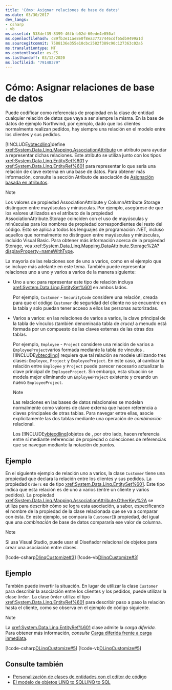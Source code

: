 ```yaml
---
title: 'Cómo: Asignar relaciones de base de datos'
ms.date: 03/30/2017
dev_langs:
- csharp
- vb
ms.assetid: 538def39-8399-46fb-b02d-60ede4e050af
ms.openlocfilehash: c89fb3e11ae8e0f8ea37727446cdf65db9499a1d
ms.sourcegitcommit: 7588136e355e10cbc2582f389c90c127363c02a5
ms.translationtype: MT
ms.contentlocale: es-ES
ms.lasthandoff: 03/12/2020
ms.locfileid: "79148379"
---
```

# <a name="how-to-map-database-relationships"></a>Cómo: Asignar relaciones de base de datos
Puede codificar como referencias de propiedad en la clase de entidad cualquier relación de datos que vaya a ser siempre la misma. En la base de datos de ejemplo Northwind, por ejemplo, dado que los clientes normalmente realizan pedidos, hay siempre una relación en el modelo entre los clientes y sus pedidos.  
  
 [!INCLUDE[vbtecdlinq](../../../../../../includes/vbtecdlinq-md.md)]define <xref:System.Data.Linq.Mapping.AssociationAttribute> un atributo para ayudar a representar dichas relaciones. Este atributo se utiliza junto con los tipos <xref:System.Data.Linq.EntitySet%601> y <xref:System.Data.Linq.EntityRef%601> para representar lo que sería una relación de clave externa en una base de datos. Para obtener más información, consulte la sección Atributo de asociación de [Asignación basada en atributos](attribute-based-mapping.md).  
  
> [!NOTE]
> Los valores de propiedad AssociationAttribute y ColumnAttribute Storage distinguen entre mayúsculas y minúsculas. Por ejemplo, asegúrese de que los valores utilizados en el atributo de la propiedad AssociationAttribute.Storage coinciden con el uso de mayúsculas y minúsculas para los nombres de propiedad correspondientes del resto del código. Esto se aplica a todos los lenguajes de programación .NET, incluso aquellos que normalmente no distinguen entre mayúsculas y minúsculas, incluido Visual Basic. Para obtener más información acerca de la propiedad Storage, vea <xref:System.Data.Linq.Mapping.DataAttribute.Storage%2A?displayProperty=nameWithType>.  
  
 La mayoría de las relaciones son de uno a varios, como en el ejemplo que se incluye más adelante en este tema. También puede representar relaciones uno a uno y varios a varios de la manera siguiente:  
  
- Uno a uno: para representar este tipo de relación incluya <xref:System.Data.Linq.EntitySet%601> en ambos lados.  
  
     Por ejemplo, `Customer` - `SecurityCode` considere una relación, creada para que el código `Customer` de seguridad del cliente no se encuentre en la tabla y solo puedan tener acceso a ellos las personas autorizadas.  
  
- Varios a varios: en las relaciones de varios a varios, la clave principal de la tabla de vínculos (también denominada tabla de *cruce)* a menudo está formada por un compuesto de las claves externas de las otras dos tablas.  
  
     Por ejemplo, `Employee` - `Project` considere una relación de varios a `EmployeeProject`varios formada mediante la tabla de vínculos . [!INCLUDE[vbtecdlinq](../../../../../../includes/vbtecdlinq-md.md)] requiere que tal relación se modele utilizando tres clases: `Employee`, `Project` y `EmployeeProject`. En este caso, al cambiar la relación entre `Employee` y `Project` puede parecer necesario actualizar la clave principal de `EmployeeProject`. Sin embargo, esta situación se modela mejor eliminando un `EmployeeProject` existente y creando un nuevo `EmployeeProject`.  
  
    > [!NOTE]
    > Las relaciones en las bases de datos relacionales se modelan normalmente como valores de clave externa que hacen referencia a claves principales de otras tablas. Para navegar entre ellas, asocie explícitamente las dos tablas mediante una operación de *combinación* relacional.  
    >
    >  Los [!INCLUDE[vbtecdlinq](../../../../../../includes/vbtecdlinq-md.md)]objetos de , por otro lado, hacen referencia entre sí mediante referencias de propiedad o colecciones de referencias que se navegan mediante la notación de *puntos.*  
  
## <a name="example"></a>Ejemplo  
 En el siguiente ejemplo de relación uno a varios, la clase `Customer` tiene una propiedad que declara la relación entre los clientes y sus pedidos.  La propiedad `Orders` es de tipo <xref:System.Data.Linq.EntitySet%601>. Este tipo indica que esta relación es de uno a varios (entre un cliente y varios pedidos). La propiedad <xref:System.Data.Linq.Mapping.AssociationAttribute.OtherKey%2A> se utiliza para describir cómo se logra esta asociación, a saber, especificando el nombre de la propiedad de la clase relacionada que se va a comparar con ésta. En este ejemplo, se compara la `CustomerID` propiedad, del igual que una *combinación* de base de datos compararía ese valor de columna.  
  
> [!NOTE]
> Si usa Visual Studio, puede usar el Diseñador relacional de objetos para crear una asociación entre clases.  
  
 [!code-csharp[DlinqCustomize#3](../../../../../../samples/snippets/csharp/VS_Snippets_Data/DLinqCustomize/cs/Program.cs#3)]
 [!code-vb[DlinqCustomize#3](../../../../../../samples/snippets/visualbasic/VS_Snippets_Data/DLinqCustomize/vb/Module1.vb#3)]  
  
## <a name="example"></a>Ejemplo  
 También puede invertir la situación. En lugar de utilizar la clase `Customer` para describir la asociación entre los clientes y los pedidos, puede utilizar la clase `Order`. La clase `Order` utiliza el tipo <xref:System.Data.Linq.EntityRef%601> para describir paso a paso la relación hasta el cliente, como se observa en el ejemplo de código siguiente.  
  
> [!NOTE]
> La <xref:System.Data.Linq.EntityRef%601> clase admite la *carga diferida.* Para obtener más información, *consulte* [Carga diferida frente a carga inmediata](deferred-versus-immediate-loading.md).  
  
 [!code-csharp[DLinqCustomize#5](../../../../../../samples/snippets/csharp/VS_Snippets_Data/DLinqCustomize/cs/Program.cs#5)]
 [!code-vb[DLinqCustomize#5](../../../../../../samples/snippets/visualbasic/VS_Snippets_Data/DLinqCustomize/vb/Module1.vb#5)]  
  
## <a name="see-also"></a>Consulte también

- [Personalización de clases de entidades con el editor de código](how-to-customize-entity-classes-by-using-the-code-editor.md)
- [El modelo de objetos LINQ to SQLLINQ to SQL](the-linq-to-sql-object-model.md)
